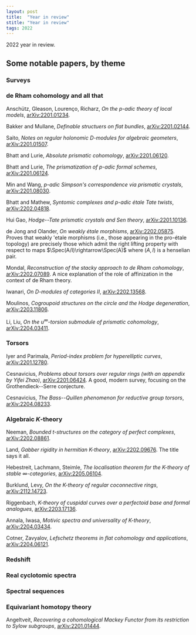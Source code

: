 ```yaml
---
layout: post
title:  "Year in review"
stitle: "Year in review"
tags: 2022
---
```

<div style="display:none">
$
\newcommand\nil{\mathrm{nil}}
\newcommand\gfrak{\mathfrak{g}}
\newcommand\A{\mathrm{A}}
\newcommand\B{\mathrm{B}}
\newcommand\C{\mathrm{C}}
\newcommand\D{\mathrm{D}}
\newcommand\E{\mathrm{E}}
\newcommand\F{\mathrm{F}}
\newcommand\G{\mathrm{G}}
\newcommand\H{\mathrm{H}}
\newcommand\h{\mathrm{h}}
\newcommand\K{\mathrm{K}}
\newcommand\L{\mathrm{L}}
\newcommand\M{\mathrm{M}}
\newcommand\N{\mathrm{N}}
\newcommand\R{\mathrm{R}}
\newcommand\t{\mathrm{t}}
\newcommand{\bA}{\mathbf{A}}
\newcommand{\bG}{\mathbf{G}}
\newcommand{\bH}{\mathbf{H}}
\newcommand{\bP}{\mathbf{P}}
\newcommand{\bT}{\mathbf{T}}
\newcommand{\bW}{\mathbf{W}}
\newcommand{\Gm}{\bG_m}
\newcommand\Ascr{\mathcal{A}}
\newcommand\Cscr{\mathcal{C}}
\newcommand\Dscr{\mathcal{D}}
\newcommand\Escr{\mathcal{E}}
\newcommand\Fscr{\mathcal{F}}
\newcommand\Kscr{\mathcal{K}}
\newcommand\Lscr{\mathcal{L}}
\newcommand\Oscr{\mathcal{O}}
\newcommand\Perf{\mathrm{Perf}}
\newcommand\Perfscr{\mathcal{P}\mathrm{erf}}
\newcommand\Acscr{\mathcal{A}\mathrm{c}}
\newcommand\heart{\heartsuit}
\newcommand\cn{\mathrm{cn}}
\newcommand\op{\mathrm{op}}
\newcommand\gr{\mathrm{gr}}
\newcommand\Gr{\mathrm{Gr}}
\newcommand\fil{\mathrm{fil}}
\newcommand\Ho{\mathrm{Ho}}
\newcommand\dR{\mathrm{dR}}
\newcommand\dRhat{\widehat{\dR}}
\newcommand\we{\simeq}
\newcommand\Sym{\mathrm{Sym}}
\newcommand\HH{\mathrm{HH}}
\newcommand\HC{\mathrm{HC}}
\newcommand\HP{\mathrm{HP}}
\newcommand\TC{\mathrm{TC}}
\newcommand{\bMap}{\mathbf{Map}}
\newcommand{\End}{\mathrm{End}}
\newcommand{\Mod}{\mathrm{Mod}}
\newcommand{\coMod}{\mathrm{coMod}}
\newcommand{\Fun}{\mathrm{Fun}}
\newcommand{\bMap}{\mathbf{Map}}
\newcommand\bE{\mathbf{E}}
\newcommand\bZ{\mathbf{Z}}
\newcommand\bQ{\mathbf{Q}}
\newcommand\bC{\mathbf{C}}
\newcommand\bAM{\mathbf{AM}}
\newcommand\bLM{\mathbf{LM}}
\newcommand\Spec{\mathrm{Spec}\,}
\newcommand\CAlg{\mathrm{CAlg}}
\newcommand\aCAlg{\mathfrak{a}\CAlg}
\newcommand\dCAlg{\mathfrak{d}\CAlg}
\newcommand{\Cat}{\mathrm{Cat}}
\newcommand{\Sscr}{\mathcal{S}}
\newcommand{\poly}{\mathrm{poly}}
\newcommand{\perf}{\mathrm{perf}}
$
</div>

<!--ąëéèłü-->

2022 year in review.


## Some notable papers, by theme



###  Surveys



### de Rham cohomology and all that

Anschütz, Gleason, Lourenço, Richarz, *On the p-adic theory of local models*,
[arXiv:2201.01234](https://arxiv.org/abs/2201.01234).

Bakker and Mullane, *Definable structuers on flat bundles*,
[arXiv:2201.02144](https://arxiv.org/abs/2201.02144).

Saito, *Notes on regular holonomic D-modules for algebraic geometers*,
[arXiv:2201.01507](https://arxiv.org/abs/2201.01507).

Bhatt and Lurie, *Absolute prismatic cohomology*,
      [arXiv:2201.06120](https://arxiv.org/abs/2201.06120).

Bhatt and Lurie, *The prismatization of $p$-adic formal schemes*,
      [arXiv:2201.06124](https://arxiv.org/abs/2201.06124).

Min and Wang, *$p$-adic Simpson's correspondence via prismatic crystals*,
    [arXiv:2201.08030](https://arxiv.org/abs/2201.08030).

Bhatt and Mathew, *Syntomic complexes and p-adic étale Tate twists*,
      [arXiv:2202.04818](https://arxiv.org/abs/2202.04818).

Hui Gao, *Hodge--Tate prismatic crystals and Sen theory*,
    [arXiv:2201.10136](https://arxiv.org/abs/2201.10136).

de Jong and Olander, *On weakly étale morphisms*,
   [arXiv:2202.05875](https://arxiv.org/abs/2202.05875). Proves that weakly
   \'etale morphisms (i.e., those appearing in the pro-étale topology) are
   precisely those which admit the right lifting property with respect to maps
   $\Spec(A/I)\rightarrow\Spec(A)$ where $(A,I)$ is a henselian pair.

Mondal, *Reconstruction of the stacky approach to de Rham cohomology*,
    [arXiv:2202.07089](https://arxiv.org/abs/2202.07089). A nice explanation of
    the role of affinization in the context of de Rham theory.

Iwanari, *On $D$-modules of categories II*,
    [arXiv:2202.13568](https://arxiv.org/abs/2202.13568).

Moulinos, *Cogroupoid structures on the circle and the Hodge degeneration*,
    [arXiv:2203.11806](https://arxiv.org/abs/2203.11806).

Li, Liu, *On the $u^{\infty}$-torsion submodule of prismatic cohomology*,
    [arXiv:2204.03411](https://arxiv.org/abs/2204.03411).


### Torsors

Iyer and Parimala, *Period-index problem for hyperelliptic curves*,
     [arXiv:2201.12780](https://arxiv.org/abs/2201.12780).

Cesnavicius, *Problems about torsors over regular rings (with an appendix by Yifei
        Zhao)*, [arXiv:2201.06424](https://arxiv.org/abs/2201.06424). A good,
modern survey, focusing on the Grothendieck--Serre conjecture.

Cesnavicius, *The Bass--Quillen phenomenon for reductive group torsors*,
    [arXiv:2204.08233](https://arxiv.org/abs/2204.08233).



### Algebraic $K$-theory

Neeman, *Bounded t-structures on the category of perfect complexes*,
    [arXiv:2202.08861](https://arxiv.org/abs/2202.08861).

Land, *Gabber rigidity in hermitian K-theory*,
    [arXiv:2202.09676](https://arxiv.org/abs/2202.09676). The title says it
    all.

Hebestreit, Lachmann, Steimle, *The localisation theorem for the K-theory of
stable $\infty$-categories*,
       [arXiv:2205.06104](https://arxiv.org/abs/2205.06104).

Burklund, Levy, *On the K-theory of regular coconnective rings*,
    [arXiv:2112.14723](https://arxiv.org/abs/2112.14723).

Riggenbach, *K-theory of cuspidal curves over a perfectoid base and formal analogues*,
    [arXiv:2203.17136](https://arxiv.org/abs/2203.17136).

Annala, Iwasa, *Motivic spectra and universality of K-theory*,
    [arXiv:2204.03434](https://arxiv.org/abs/2204.03434).

Cotner, Zavyalov, *Lefschetz theorems in flat cohomology and applications*,
   [arXiv:2204.06121](https://arxiv.org/abs/2204.06121).


### Redshift



### Real cyclotomic spectra



### Spectral sequences



### Equivariant homotopy theory

Angeltveit, *Recovering a cohomological Mackey Functor from its restriction to
Sylow subgroups*,
      [arXiv:2201.01444](https://arxiv.org/abs/2201.01444).
